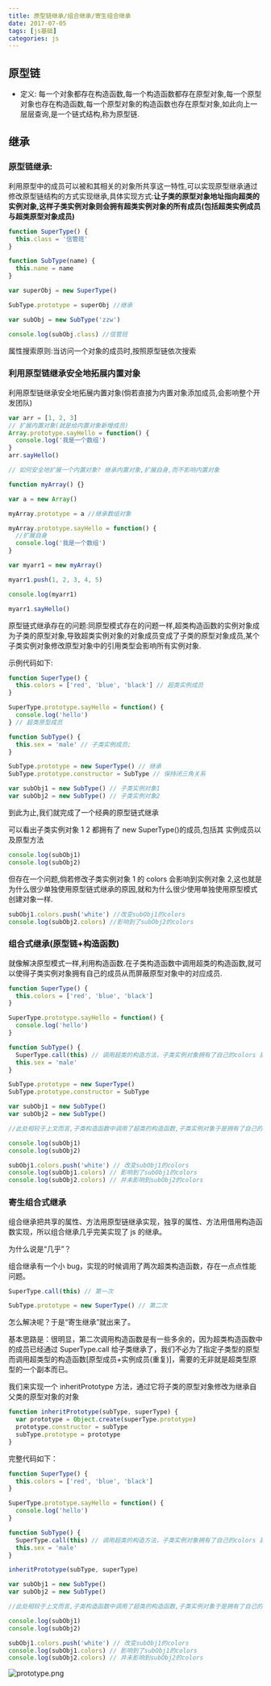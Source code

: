 ```yaml
---
title: 原型链继承/组合继承/寄生组合继承
date: 2017-07-05
tags: [js基础]
categories: js
---
```


## 原型链

- 定义: 每一个对象都存在构造函数,每一个构造函数都存在原型对象,每一个原型对象也存在构造函数,每一个原型对象的构造函数也存在原型对象,如此向上一层层查询,是一个链式结构,称为原型链.

## 继承

### 原型链继承:

利用原型中的成员可以被和其相关的对象所共享这一特性,可以实现原型继承通过修改原型链结构的方式实现继承,具体实现方式:**让子类的原型对象地址指向超类的实例对象,这样子类实例对象则会拥有超类实例对象的所有成员(包括超类实例成员与超类原型对象成员)**

```js
function SuperType() {
  this.class = '信管班'
}

function SubType(name) {
  this.name = name
}

var superObj = new SuperType()

SubType.prototype = superObj //继承

var subObj = new SubType('zzw')

console.log(subObj.class) //信管班
```

属性搜索原则:当访问一个对象的成员时,按照原型链依次搜索

### 利用原型链继承安全地拓展内置对象

利用原型链继承安全地拓展内置对象(倘若直接为内置对象添加成员,会影响整个开发团队)

```js
var arr = [1, 2, 3]
// 扩展内置对象(就是给内置对象新增成员)
Array.prototype.sayHello = function() {
  console.log('我是一个数组')
}
arr.sayHello()

// 如何安全地扩展一个内置对象? 继承内置对象,扩展自身,而不影响内置对象

function myArray() {}

var a = new Array()

myArray.prototype = a //继承数组对象

myArray.prototype.sayHello = function() {
  //扩展自身
  console.log('我是一个数组')
}

var myarr1 = new myArray()

myarr1.push(1, 2, 3, 4, 5)

console.log(myarr1)

myarr1.sayHello()
```

原型链式继承存在的问题:同原型模式存在的问题一样,超类构造函数的实例对象成为子类的原型对象,导致超类实例对象的对象成员变成了子类的原型对象成员,某个子类实例对象修改原型对象中的引用类型会影响所有实例对象.

示例代码如下:

```js
function SuperType() {
  this.colors = ['red', 'blue', 'black'] // 超类实例成员
}

SuperType.prototype.sayHello = function() {
  console.log('hello')
} // 超类原型成员

function SubType() {
  this.sex = 'male' // 子类实例成员;
}

SubType.prototype = new SuperType() // 继承
SubType.prototype.constructor = SubType // 保持闭三角关系

var subObj1 = new SubType() // 子类实例对象1
var subObj2 = new SubType() // 子类实例对象2
```

到此为止,我们就完成了一个经典的原型链式继承

可以看出子类实例对象 1 2 都拥有了 new SuperType()的成员,包括其 实例成员以及原型方法

```js
console.log(subObj1)
console.log(subObj2)
```

但存在一个问题,倘若修改子类实例对象 1 的 colors 会影响到实例对象 2,这也就是为什么很少单独使用原型链式继承的原因,就和为什么很少使用单独使用原型模式创建对象一样.

```js
subObj1.colors.push('white') //改变subObj1的colors
console.log(subObj2.colors) //影响到了subObj2的colors
```

### 组合式继承(原型链+构造函数)

就像解决原型模式一样,利用构造函数.在子类构造函数中调用超类的构造函数,就可以使得子类实例对象拥有自己的成员从而屏蔽原型对象中的对应成员.

```js
function SuperType() {
  this.colors = ['red', 'blue', 'black']
}

SuperType.prototype.sayHello = function() {
  console.log('hello')
}

function SubType() {
  SuperType.call(this) // 调用超类的构造方法，子类实例对象拥有了自己的colors 屏蔽了原型的colors
  this.sex = 'male'
}

SubType.prototype = new SuperType()
SubType.prototype.constructor = SubType

var subObj1 = new SubType()
var subObj2 = new SubType()

//此处相较于上文而言,子类构造函数中调用了超类的构造函数,子类实例对象于是拥有了自己的colors,屏蔽掉了new SuperType中的colors

console.log(subObj1)
console.log(subObj2)

subObj1.colors.push('white') // 改变subObj1的colors
console.log(subObj1.colors) // 影响到了subObj1的colors
console.log(subObj2.colors) // 并未影响到subObj2的colors
```

### 寄生组合式继承

组合继承把共享的属性、方法用原型链继承实现，独享的属性、方法用借用构造函数实现，所以组合继承几乎完美实现了 js 的继承。

为什么说是“几乎”？

组合继承有一个小 bug，实现的时候调用了两次超类构造函数，存在一点点性能问题。

```js
SuperType.call(this) // 第一次

SubType.prototype = new SuperType() // 第二次
```

怎么解决呢？于是“寄生继承”就出来了。

基本思路是：很明显，第二次调用构造函数是有一些多余的，因为超类构造函数中的成员已经通过 SuperType.call 给子类继承了，我们不必为了指定子类型的原型而调用超类型的构造函数[原型成员+实例成员(重复)]，需要的无非就是超类型原型的一个副本而已。

我们来实现一个 inheritPrototype 方法，通过它将子类的原型对象修改为继承自父类的原型对象的对象

```js
function inheritPrototype(subType, superType) {
  var prototype = Object.create(superType.prototype)
  prototype.constructor = subType
  subType.prototype = prototype
}
```

完整代码如下：

```js
function SuperType() {
  this.colors = ['red', 'blue', 'black']
}

SuperType.prototype.sayHello = function() {
  console.log('hello')
}

function SubType() {
  SuperType.call(this) // 调用超类的构造方法，子类实例对象拥有了自己的colors 屏蔽了原型的colors
  this.sex = 'male'
}

inheritPrototype(subType, superType)

var subObj1 = new SubType()
var subObj2 = new SubType()

//此处相较于上文而言,子类构造函数中调用了超类的构造函数,子类实例对象于是拥有了自己的colors,屏蔽掉了new SuperType中的colors

console.log(subObj1)
console.log(subObj2)

subObj1.colors.push('white') // 改变subObj1的colors
console.log(subObj1.colors) // 影响到了subObj1的colors
console.log(subObj2.colors) // 并未影响到subObj2的colors
```

![prototype.png](http://upload-images.jianshu.io/upload_images/4869616-de925ed1d446a5da.png?imageMogr2/auto-orient/strip%7CimageView2/2/w/1240)
